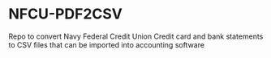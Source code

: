 # NFCU-PDF2CSV
Repo to convert Navy Federal Credit Union Credit card and bank statements to CSV files that can be imported into accounting software
